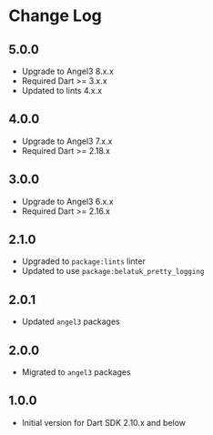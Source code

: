 # Change Log

## 5.0.0

* Upgrade to Angel3 8.x.x
* Required Dart >= 3.x.x
* Updated to lints 4.x.x

## 4.0.0

* Upgrade to Angel3 7.x.x
* Required Dart >= 2.18.x

## 3.0.0

* Upgrade to Angel3 6.x.x
* Required Dart >= 2.16.x

## 2.1.0

* Upgraded to `package:lints` linter
* Updated to use `package:belatuk_pretty_logging`

## 2.0.1

* Updated `angel3` packages

## 2.0.0

* Migrated to `angel3` packages

## 1.0.0

* Initial version for Dart SDK 2.10.x and below

